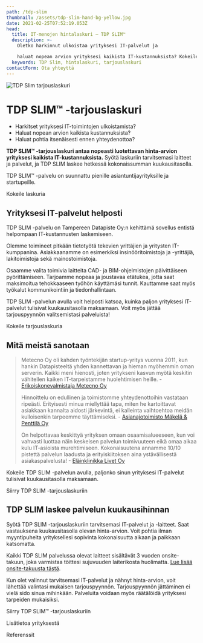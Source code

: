 ```yaml
---
path: /tdp-slim
thumbnail: /assets/tdp-slim-hand-bg-yellow.jpg
date: 2021-02-25T07:52:19.053Z
head:
  title: IT-menojen hintalaskuri – TDP SLIM™
  description: >-
    Oletko harkinnut ulkoistaa yrityksesi IT-palvelut ja 

    haluat nopean arvion yrityksesi kaikista IT-kustannuksista? Kokeile TDP SLIM™ -laskuripalvelua! 
  keywords: TDP Slim, hintalaskuri, tarjouslaskuri
contactForm: Ota yhteyttä
---
```


<HeroBlock bgColor="dark" imageAlign="right">

<div className="HeroBlockImage">

![TDP Slim tarjouslaskuri](/assets/tdp-slim-promo-dark.jpg)

</div>

<div className="HeroBlockContent">

# TDP SLIM™ -tarjouslaskuri

* Harkitset yrityksesi IT-toimintojen ulkoistamista?
* Haluat nopean arvion kaikista kustannuksista?
* Haluat pohtia itsenäisesti ennen yhteydenottoa?

**TDP SLIM™ -tarjouslaskuri antaa nopeasti luotettavan hinta-arvion yrityksesi kaikista IT-kustannuksista.** Syötä laskuriin tarvitsemasi laitteet ja palvelut, ja TDP SLIM laskee hetkessä kokonaissumman kuukausitasolla.

TDP SLIM™ -palvelu on suunnattu pienille asiantuntijayrityksille ja startupeille.

<CallToAction bgColor="brand" url="https://slim.tdp.fi" align="center">Kokeile laskuria</CallToAction>

</div>

</HeroBlock>


## Yrityksesi IT-palvelut helposti

TDP SLIM -palvelu on Tampereen Datapiste Oy:n kehittämä sovellus entistä helpompaan IT-kustannusten laskemiseen.

Olemme toimineet pitkään tietotyötä tekevien yrittäjien ja yritysten IT-kumppanina. Asiakkaanamme on esimerkiksi insinööritoimistoja ja -yrittäjiä, lakitoimistoja sekä mainostoimistoja. 

Osaamme valita toimivia laitteita CAD- ja BIM-ohjelmistojen päivittäiseen pyörittämiseen. Tarjoamme nopeaa ja joustavaa etätukea, jotta saat maksimoitua tehokkaaseen työhön käyttämäsi tunnit. Kauttamme saat myös työkalut kommunikointiin ja tiedonhallintaan.

TDP SLIM -palvelun avulla voit helposti katsoa, kuinka paljon yrityksesi IT-palvelut tulisivat kuukausitasolla maksamaan. Voit myös jättää tarjouspyynnön valitsemistasi palveluista!

<CallToAction bgColor="brand" url="https://slim.tdp.fi" align="center">Kokeile tarjouslaskuria</CallToAction>

## Mitä meistä sanotaan

> Metecno Oy oli kahden työntekijän startup-yritys vuonna 2011, kun hankin Datapisteeltä yhden kannettavan ja hieman myöhemmin oman serverin. Kaikki meni hienosti, joten yritykseni kasvun myötä keskitin vähitellen kaiken IT-tarpeistamme huolehtimisen heille. - [Erikoiskonevalmistaja Metecno Oy](/referenssit/insinooritoimisto)
>
> Hinnoittelu on edullinen ja toimistomme yhteydenottoihin vastataan ripeästi. Erityisesti minua miellyttää tapa, miten he kartoittavat asiakkaan kannalta aidosti järkevintä, ei kalleinta vaihtoehtoa meidän kulloisenkin tarpeemme täyttämiseksi. - [Asianajotoimisto Mäkelä & Penttilä Oy](/referenssit/asianajotoimisto)
>
> On helpottavaa keskittyä yrityksen omaan osaamisalueeseen, kun voi vahvasti luottaa näin keskeisen palvelun toimivuuteen eikä omaa aikaa kulu IT-asioista murehtimiseen. Kokonaisuutena annamme 10/10 pistettä palvelun laadusta ja erityiskiitoksen aina ystävällisestä asiakaspalvelusta! - [Eläinklinikka Livet Oy](/referenssit/elainklinikka)

Kokeile TDP SLIM -palvelun avulla, paljonko sinun yrityksesi IT-palvelut tulisivat kuukausitasolla maksamaan.

<CallToAction bgColor="brand" url="https://slim.tdp.fi" align="center">Siirry TDP SLIM -tarjouslaskuriin</CallToAction>

## TDP SLIM laskee palvelun kuukausihinnan

Syötä TDP SLIM -tarjouslaskuriin tarvitsemasi IT-palvelut ja -laitteet. Saat vastauksena kuukausitasolla olevan hinta-arvion. Voit pohtia ilman myyntipuheita yrityksellesi sopivinta kokonaisuutta aikaan ja paikkaan katsomatta. 

Kaikki TDP SLIM palvelussa olevat laitteet sisältävät 3 vuoden onsite-takuun, joka varmistaa töittesi sujuvuuden laiterikosta huolimatta. [Lue lisää onsite-takuusta tästä](/onsite-takuu-on-yrityksen-arjen-turva).

Kun olet valinnut tarvitsemasi IT-palvelut ja nähnyt hinta-arvion, voit lähettää valintasi mukaisen tarjouspyynnön. Tarjouspyynnön jättäminen ei vielä sido sinua mihinkään. Palveluita voidaan myös räätälöidä yrityksesi tarpeiden mukaisiksi.

<CallToAction bgColor="dark" url="https://slim.tdp.fi" align="left">Siirry TDP SLIM™ -tarjouslaskuriin</CallToAction>

<CallToAction bgColor="dark" url="/yritys" align="left">Lisätietoa yrityksestä</CallToAction>

<CallToAction bgColor="dark" url="/referenssit" align="left">Referenssit</CallToAction>